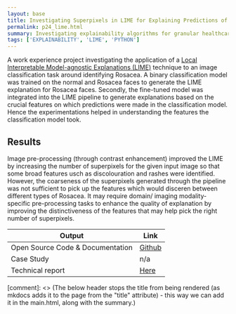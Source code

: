 ```yaml
---
layout: base
title: Investigating Superpixels in LIME for Explaining Predictions of Facial Images
permalink: p24_lime.html
summary: Investigating explainability algorithms for granular healthcare images
tags: ['EXPLAINABILITY', 'LIME', 'PYTHON']
---
```


A work experience project investigating the application of a [Local Interpretable Model-agnostic Explanations (LIME)](https://arxiv.org/abs/1602.04938) technique to an image classification task around identifying Rosacea.  A binary classification model was trained on the normal and Rosacea faces to generate the LIME explanation for Rosacea faces. Secondly, the fine-tuned model was integrated into the LIME pipeline to generate explanations based on the crucial features on which predictions were made in the classification model. Hence the experimentations helped in understanding the features the classification model took.

## Results

Image pre-processing (through contrast enhancement) improved the LIME by increasing the number of superpixels for the given input image so that some broad features usch as discolouration and rashes were identified.   However, the coarseness of the superpixels generated through the pipeline was not sufficient to pick up the  features which would disceren between different types of Rosacea.  It may require domain/ imaging modality-specific pre-processing tasks to enhance the quality of explanation by improving the distinctiveness of the features that may help pick the right number of superpixels.

| Output | Link |
| ---- | ---- |
| Open Source Code & Documentation | [Github](https://github.com/nhsx/LIME-XAI-Facial-Disease-Classification) |
| Case Study | n/a |
| Technical report | [Here](https://github.com/nhsx/LIME-XAI-Facial-Disease-Classification/blob/main/reports/report_AM.pdf) |

[comment]: <> (The below header stops the title from being rendered (as mkdocs adds it to the page from the "title" attribute) - this way we can add it in the main.html, along with the summary.)
#
